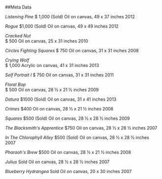 ##Meta Data

*Listening Pine*
$ 1,000 (Sold)
Oil on canvas, 49 x 37 inches
2012

*Rogue*
$1,000 (Sold)
Oil on canvas, 49 x 49 inches
2012

*Cracked Nut*	
$ 500
Oil on canvas, 25 x 31 inches
2010

*Circles Fighting Squares*
$ 750
Oil on canvas, 31 x 31 inches
2008

*Crying Wolf*	
$ 1,000
Acrylic on canvas, 41 x 31 inches
2013

*Self Portrait I*
$ 750
Oil on canvas, 31 x 31 inches
2011

*Floral Bop*						
$ 500
Oil on canvas, 28 ½ x 21 ½ inches
2009

*Datura*
$1000 (Sold)
Oil on canvas, 31 x 41 inches
2013

*Crimes*
$400
Oil on canvas, 28 ½ x 21 ½ inches
2008

*Squares*
$500 (Sold)
Oil on canvas, 28 ½ x 28 ½ inches
2009

*The Blacksmith's Apprentice* 
$750
Oil on canvas, 28 ½ x 28 ½ inches
2007

*In The Chlorophyll Alley*
 $500 (Sold)
Oil on canvas, 28 ½ x 28 ½ inches
2007

*Pharaoh's Brew*
$500
Oil on canvas, 28 ½ x 21 ½ inches
2008

*Julius*
Sold
Oil on canvas, 28 ½ x 28 ½ inches
2007

*Blueberry Hydrangea*
Sold
Oil on canvas, 20 x 30 inches
2007




